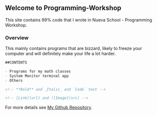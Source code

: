 ## Welcome to Programming-Workshop

This site contains 99% code that I wrote in Nueva School - Programming Workshop. 

### Overview

This mainly contains programs that are bizzard, likely to freeze your computer and will definitely make your life a lot harder. 

```markdown
##CONTENTS

- Programs for my math classes
- System Monitor terminal app
- Others

<!-- **Bold** and _Italic_ and `Code` text -->

<!-- [Link](url) and ![Image](src) -->
```

For more details see [My Github Repository](https://github.com/S-Stefan-S/Programming-Workshop).

<!-- ### Jekyll Themes

Your Pages site will use the layout and styles from the Jekyll theme you have selected in your [repository settings](https://github.com/S-Stefan-S/Programming-Workshop/settings). The name of this theme is saved in the Jekyll `_config.yml` configuration file.

### Support or Contact

Having trouble with Pages? Check out our [documentation](https://help.github.com/categories/github-pages-basics/) or [contact support](https://github.com/contact) and we’ll help you sort it out. -->
